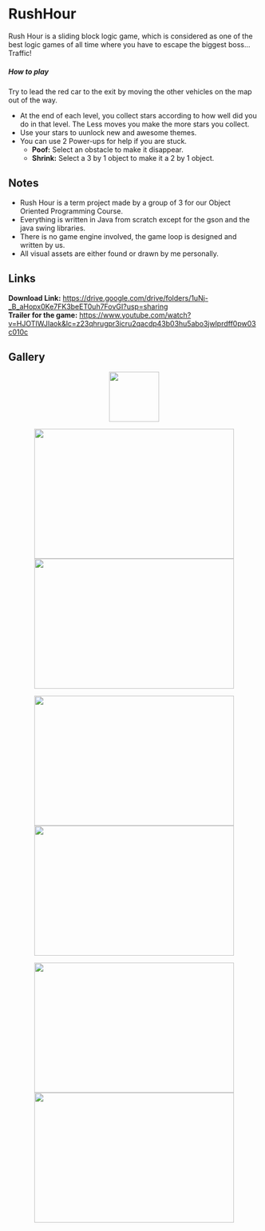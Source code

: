 # RushHour

Rush Hour is a sliding block logic game, which is considered as one of the best logic games of all time where you have to escape the biggest boss... Traffic!

##### How to play

Try to lead the red car to the exit by moving the other vehicles on the map out of the way.
- At the end of each level, you collect stars according to how well did you do in that level. 
The Less moves you make the more stars you collect.
- Use your stars to uunlock new and awesome themes.
- You can use 2 Power-ups for help if you are stuck.
  - **Poof:** Select an obstacle to make it disappear.
  - **Shrink:** Select a 3 by 1 object to make it a 2 by 1 object.
  
## Notes

- Rush Hour is a term project made by a group of 3 for our Object Oriented Programming Course.
- Everything is written in Java from scratch except for the gson and the java swing libraries.
- There is no game engine involved, the game loop is designed and written by us.
- All visual assets are either found or drawn by me personally.

## Links

**Download Link:** https://drive.google.com/drive/folders/1uNj-_B_aHopx0Ke7FK3beET0uh7FovGI?usp=sharing <br>
**Trailer for the game:**  https://www.youtube.com/watch?v=HJOTIWJIaok&lc=z23qhrugpr3icru2qacdp43b03hu5abo3jwlprdff0pw03c010c

## Gallery
<p align="middle">
  <img src="https://github.com/ahmetayrnc/RushHour/blob/master/images/RushHourIcon.png" height="100" width="100">
</p>

<p float="left" align="middle">
  <img src="https://github.com/ahmetayrnc/RushHour/blob/master/images/ss6.png" height="260" width="400">
  <img src="https://github.com/ahmetayrnc/RushHour/blob/master/images/ss2.png" height="260" width="400">
</p>

<p float="left" align="middle">
  <img src="https://github.com/ahmetayrnc/RushHour/blob/master/images/ss1.png" height="260" width="400">
  <img src="https://github.com/ahmetayrnc/RushHour/blob/master/images/ss3.png" height="260" width="400">
</p>

<p float="left" align="middle">
  <img src="https://github.com/ahmetayrnc/RushHour/blob/master/images/ss4.png" height="260" width="400">
  <img src="https://github.com/ahmetayrnc/RushHour/blob/master/images/ss5.png" height="260" width="400">
</p>
